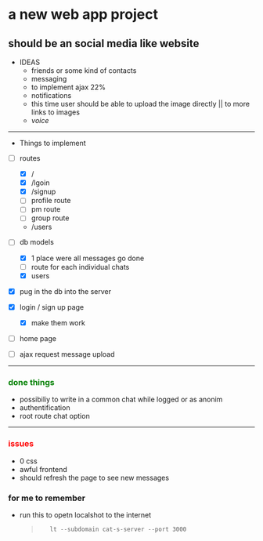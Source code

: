 # a new web app project

## should be an social media like website

- IDEAS
  - friends or some kind of contacts
  - messaging
  - to implement ajax 22%
  - notifications
  - this time user should be able to upload the image directly || to more links to images
  - _voice_

---

- Things to implement
- [ ] routes
  - [x] /
  - [x] /lgoin
  - [x] /signup
  - [ ] profile route
  - [ ] pm route
  - [ ] group route
  - /users
- [ ] db models

  - [x] 1 place were all messages go done
  - [ ] route for each individual chats
  - [x] users

- [x] pug in the db into the server
- [x] login / sign up page
  - [x] make them work
- [ ] home page
- [ ] ajax request message upload

---

### <p style="color:green">done things<p>

- possibiliy to write in a common chat while logged or as anonim
- authentification
- root route chat option

---

### <p style="color:red">issues<p>

- 0 css
- awful frontend
- should refresh the page to see new messages

### for me to remember

- run this to opetn localshot to the internet
  >        lt --subdomain cat-s-server --port 3000
